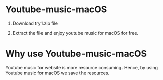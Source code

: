 # Youtube-music-macOS

1. Download try1.zip file

2. Extract the file and enjoy youtube music for macOS for free.



# Why use Youtube-music-macOS


Youtube music for website is more resource consuming. Hence, by using Youtube music for macOS we save the resources.
